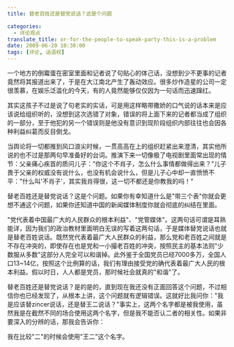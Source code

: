 ```yaml
---
title: 替老百姓还是替党说话？这是个问题

categories:
  - 评论观点
translate_title: or-for-the-people-to-speak-party-this-is-a-problem
date: 2009-06-20 10:30:00
tags: [评论, 话语权]
---
```


一个地方的倒霉蛋在密室里面和记者说了句贴心的体己话，没想到少不更事的记者竟然将其报道出来了，于是在大江南北产生了轰动效应。很多炒作造星的公司一定很羡慕，在娱乐泛滥化的今天，有的人竟然能够仅仅因为一句话而迅速蹿红。

其实这孩子不过是说了句老实的实话，可是用这样略带撒娇的口气说的话本来是应该说给组织听的，没想到这次选错了对象，错误的将上面下来的记者都当成了组织的一部分，至于他犯的另一个错误则是他没有意识到现阶段组织内部往往也会因各种利益纠葛而反目倒戈。

当舆论将一切都推到风口浪尖时候，一贯高高在上的组织赶紧出来澄清，其实他所说的也不过是那两句早准备好的台词。推演下来一切像极了电视剧里面常出现的情节：父亲痛心疾首的质问儿子："你这个不肖子，怎么什么事情都做得出来？"儿子畏于父亲的权威没有说什么，也没有机会说什么，但是儿子心中却一直愤愤不平："什么叫'不肖子'，其实我肖得很，这一切不都还是你教我的吗！"

替老百姓还是替党说话？这是个问题。如果你有幸知道什么是"带三个表"你就会更想不通这个问题，如果你还知道中国的新闻媒体制度你就会彻底的纠结在里面。

"党代表着中国最广大的人民群众的根本利益"、"党管媒体"。这两句话可谓是耳熟能详，因为我们的政治教材里面明白无误的写着这两句话，于是媒体替党说话也就是替老百姓说话。既然党代表着最广大人民群众的利益，那么党和老百姓之间就是不存在冲突的，即使存在也是党和一小撮老百姓的冲突，按照民主的基本法则"少数服从多数"这部分人完全可以和谐掉。此外鉴于全国党员已经7000多万，全国人口13~14亿，按照这个比例算的话，我们有理由接受党的确代表着最广大人民的根本利益。假以时日，人人都是党员，那时候社会就真的"和谐"了。

替老百姓还是替党说话？是的是的，直到现在我还没有正面回答这个问题，不过相信你也已经发现了，从根本上讲，这个问题就有逻辑错误。这就好比我问你："我是应该替zincer说话，还是替王二说话？"事实上，这两个名字都是被我使用，虽然我是在截然不同的场合使用这两个名字，但是我不能否认二者的相关性。如果非要深入的分辨的话，那我会告诉你：

我在比较"二"的时候会使用"王二"这个名字。